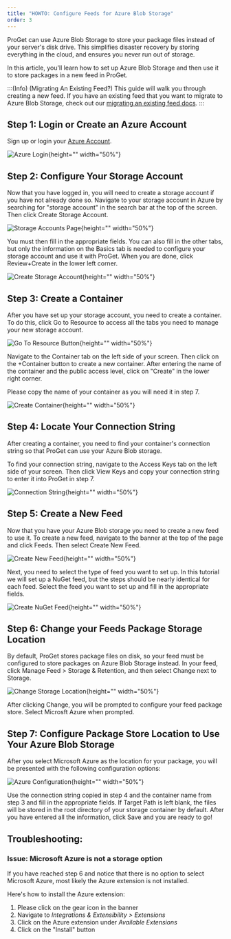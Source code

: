```yaml
---
title: "HOWTO: Configure Feeds for Azure Blob Storage"
order: 3
---
```



ProGet can use Azure Blob Storage to store your package files instead of your server's disk drive. This simplifies disaster recovery by storing everything in the cloud, and ensures you never run out of storage.

In this article, you'll learn how to set up Azure Blob Storage and then use it to store packages in a new feed in ProGet.

:::(Info) (Migrating An Existing Feed?)
This guide will walk you through creating a new feed. If you have an existing feed that you want to migrate to Azure Blob Storage, check out our [migrating an existing feed docs](/docs/proget/advanced-features/proget-advanced-cloud-storage#migrating-an-existing-feed).
:::
## Step 1: Login or Create an Azure Account
Sign up or login your [Azure Account](https://azure.microsoft.com/en-us/).

![Azure Login](/resources/docs/azure-signin.png){height="" width="50%"}

## Step 2: Configure Your Storage Account
Now that you have logged in, you will need to create a storage account if you have not already done so. Navigate to your storage account in Azure by searching for "storage account" in the search bar at the top of the screen. Then click Create Storage Account.

![Storage Accounts Page](/resources/docs/azure-storageaccounts-mainpage.png){height="" width="50%"}

You must then fill in the appropriate fields. You can also fill in the other tabs, but only the information on the Basics tab is needed to configure your storage account and use it with ProGet. When you are done, click Review+Create in the lower left corner.

![Create Storage Account](/resources/docs/azure-storageaccounts-create.png){height="" width="50%"}

## Step 3: Create a Container

After you have set up your storage account, you need to create a container. To do this, click Go to Resource to access all the tabs you need to manage your new storage account.

![Go To Resource Button](/resources/docs/azure-storageaccounts-gotoresource.png){height="" width="50%"}

Navigate to the Container tab on the left side of your screen. Then click on the +Container button to create a new container. After entering the name of the container and the public access level, click on "Create" in the lower right corner.

Please copy the name of your container as you will need it in step 7.

![Create Container](/resources/docs/azure-containers-create.png){height="" width="50%"}

## Step 4: Locate Your Connection String
After creating a container, you need to find your container's connection string so that ProGet can use your Azure Blob storage.

To find your connection string, navigate to the Access Keys tab on the left side of your screen. Then click View Keys and copy your connection string to enter it into ProGet in step 7.

![Connection String](/resources/docs/azure-storageaccounts-connectionstring.png){height="" width="50%"}

## Step 5: Create a New Feed
Now that you have your Azure Blob storage you need to create a new feed to use it. To create a new feed, navigate to the banner at the top of the page and click Feeds. Then select Create New Feed.

![Create New Feed](/resources/docs/proget-feeds-createnewfeed.png){height="" width="50%"}
    
Next, you need to select the type of feed you want to set up. In this tutorial we will set up a NuGet feed, but the steps should be nearly identical for each feed. Select the feed you want to set up and fill in the appropriate fields.

![Create NuGet Feed](/resources/docs/proget-nuget-newfeed.png){height="" width="50%"}

## Step 6: Change your Feeds Package Storage Location
By default, ProGet stores package files on disk, so your feed must be configured to store packages on Azure Blob Storage instead. In your feed, click Manage Feed > Storage & Retention, and then select Change next to Storage.

![Change Storage Location](/resources/docs/proget-nuget-changestorage.png){height="" width="50%"}
    
After clicking Change, you will be prompted to configure your feed package store. Select Microsft Azure when prompted.

## Step 7: Configure Package Store Location to Use Your Azure Blob Storage
After you select Microsoft Azure as the location for your package, you will be presented with the following configuration options:

![Azure Configuration](/resources/docs/proget-feeds-configureazure.png){height="" width="50%"}

Use the connection string copied in step 4 and the container name from step 3 and fill in the appropriate fields. If Target Path is left blank, the files will be stored in the root directory of your storage container by default. After you have entered all the information, click Save and you are ready to go!

## Troubleshooting:
### Issue:  Microsoft Azure is not a storage option
If you have reached step 6 and notice that there is no option to select Microsoft Azure, most likely the Azure extension is not installed.

Here's how to install the Azure extension:
1. Please click on the gear icon in the banner
2. Navigate to _Integrations & Extensibility > Extensions_
3. Click on the Azure extension under _Available Extensions_
4. Click on the "Install" button

